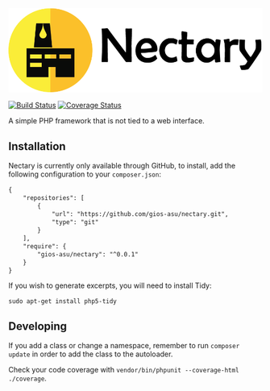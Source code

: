 ![Nectary](documentation/images/nectary-with-text.png)

[![Build Status](https://travis-ci.org/gios-asu/nectary.svg)](https://travis-ci.org/gios-asu/nectary) [![Coverage Status](https://coveralls.io/repos/gios-asu/nectary/badge.svg?branch=develop&service=github)](https://coveralls.io/github/gios-asu/nectary?branch=develop)


A simple PHP framework that is not tied to a web interface.

## Installation

Nectary is currently only available through GitHub, to install, add the following configuration to your `composer.json`:

```
{
    "repositories": [
        {
            "url": "https://github.com/gios-asu/nectary.git",
            "type": "git"
        }
    ],
    "require": {
        "gios-asu/nectary": "^0.0.1"
    }
}
```

If you wish to generate excerpts, you will need to install Tidy:

```
sudo apt-get install php5-tidy
```

## Developing

If you add a class or change a namespace, remember to
run `composer update` in order to add the class to the autoloader.

Check your code coverage with `vendor/bin/phpunit --coverage-html ./coverage`.